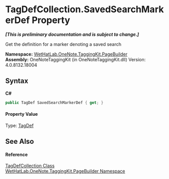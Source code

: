 # TagDefCollection.SavedSearchMarkerDef Property 
 _**\[This is preliminary documentation and is subject to change.\]**_

Get the definition for a marker denoting a saved search

**Namespace:**&nbsp;<a href="56352230-71f2-f4b7-63a8-983965663af5">WetHatLab.OneNote.TaggingKit.PageBuilder</a><br />**Assembly:**&nbsp;OneNoteTaggingKit (in OneNoteTaggingKit.dll) Version: 4.0.8132.18004

## Syntax

**C#**<br />
``` C#
public TagDef SavedSearchMarkerDef { get; }
```


#### Property Value
Type: <a href="76f26dcb-6d94-451a-0931-56436dcad40f">TagDef</a>

## See Also


#### Reference
<a href="f1af011e-6368-6b6a-4740-75e5dae458af">TagDefCollection Class</a><br /><a href="56352230-71f2-f4b7-63a8-983965663af5">WetHatLab.OneNote.TaggingKit.PageBuilder Namespace</a><br />